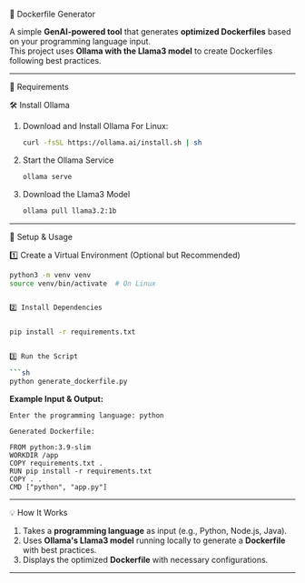  🐳 Dockerfile Generator

A simple **GenAI-powered tool** that generates **optimized Dockerfiles** based on your programming language input.\
This project uses **Ollama with the Llama3 model** to create Dockerfiles following best practices.

---

 📌 Requirements

 🛠 Install Ollama

1. Download and Install Ollama
   For Linux:

   ```sh
   curl -fsSL https://ollama.ai/install.sh | sh
   ```



2. Start the Ollama Service

   ```sh
   ollama serve
   ```

3. Download the Llama3 Model

   ```sh
   ollama pull llama3.2:1b
   ```

---

🚀 Setup & Usage

1️⃣ Create a Virtual Environment (Optional but Recommended)

```sh
python3 -m venv venv
source venv/bin/activate  # On Linux


2️⃣ Install Dependencies


pip install -r requirements.txt


3️⃣ Run the Script

```sh
python generate_dockerfile.py
```

**Example Input & Output:**

```
Enter the programming language: python

Generated Dockerfile:

FROM python:3.9-slim
WORKDIR /app
COPY requirements.txt .
RUN pip install -r requirements.txt
COPY . .
CMD ["python", "app.py"]
```

---

💡 How It Works

1. Takes a **programming language** as input (e.g., Python, Node.js, Java).
2. Uses **Ollama's Llama3 model** running locally to generate a **Dockerfile** with best practices.
3. Displays the optimized **Dockerfile** with necessary configurations.

---



